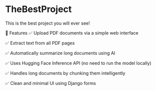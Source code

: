 # TheBestProject
This is the best project you will ever see!

🚀 Features
✅ Upload PDF documents via a simple web interface

✅ Extract text from all PDF pages

✅ Automatically summarize long documents using AI

✅ Uses Hugging Face Inference API (no need to run the model locally)

✅ Handles long documents by chunking them intelligently

✅ Clean and minimal UI using Django forms
